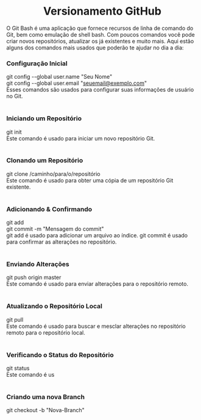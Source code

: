 <h1 align="center">Versionamento GitHub</h1>

O Git Bash é uma aplicação que fornece recursos de linha de comando do Git, bem como emulação de shell bash. Com poucos comandos você pode criar novos repositórios, atualizar os já existentes e muito mais. Aqui estão alguns dos comandos mais usados que poderão te ajudar no dia a dia:

### Configuração Inicial<br>
git config --global user.name "Seu Nome" <br>
git config --global user.email "seuemail@exemplo.com" <br>
Esses comandos são usados para configurar suas informações de usuário no Git. <br>
<br>
### Iniciando um Repositório <br>
git init <br>
Este comando é usado para iniciar um novo repositório Git. <br>
<br>
### Clonando um Repositório <br>
git clone /caminho/para/o/repositório <br>
Este comando é usado para obter uma cópia de um repositório Git existente. <br>
<br>
### Adicionando & Confirmando <br>
git add <arquivo> <br>
git commit -m "Mensagem do commit" <br>
git add é usado para adicionar um arquivo ao índice. git commit é usado para confirmar as alterações no repositório.<br>
<br>
### Enviando Alterações <br>
git push origin master <br>
Este comando é usado para enviar alterações para o repositório remoto. <br>
<br>
### Atualizando o Repositório Local <br>
git pull <br>
Este comando é usado para buscar e mesclar alterações no repositório remoto para o repositório local. <br>
<br>
### Verificando o Status do Repositório <br>
git status <br>
Este comando é us <br>
<br>
### Criando uma nova Branch
git checkout -b "Nova-Branch"
